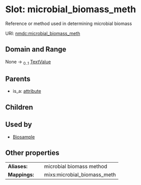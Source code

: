 
# Slot: microbial_biomass_meth


Reference or method used in determining microbial biomass

URI: [nmdc:microbial_biomass_meth](https://microbiomedata/meta/microbial_biomass_meth)


## Domain and Range

None &#8594;  <sub>0..1</sub> [TextValue](TextValue.md)

## Parents

 *  is_a: [attribute](attribute.md)

## Children


## Used by

 * [Biosample](Biosample.md)

## Other properties

|  |  |  |
| --- | --- | --- |
| **Aliases:** | | microbial biomass method |
| **Mappings:** | | mixs:microbial_biomass_meth |

